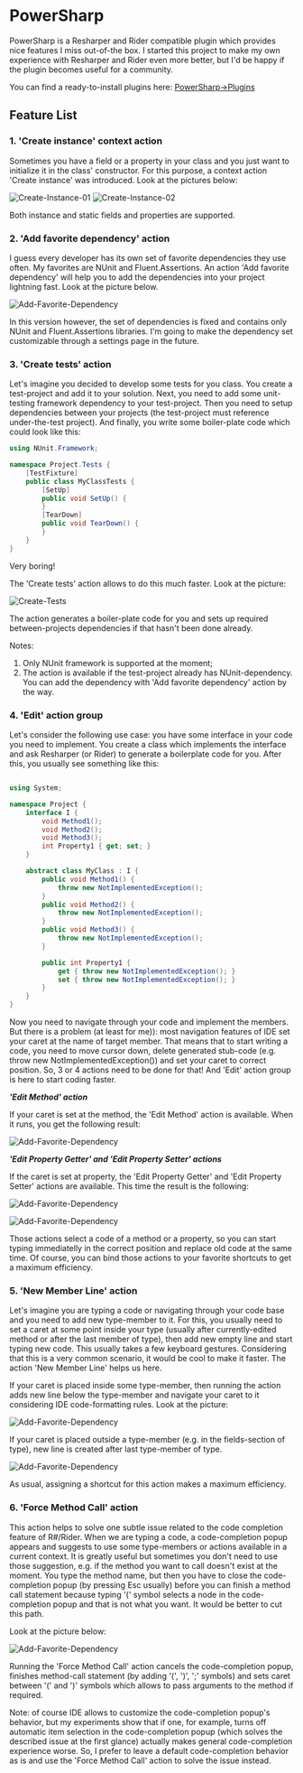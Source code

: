 # PowerSharp

PowerSharp is a Resharper and Rider compatible plugin which provides nice features I miss out-of-the box. I started this project to make my own experience with Resharper and Rider even more better, but I'd be happy if the plugin becomes useful for a community.

You can find a ready-to-install plugins here: [PowerSharp->Plugins](https://github.com/DmitryStrakhov/PowerSharp/tree/main/Plugins)


## Feature List

### 1. 'Create instance' context action

Sometimes you have a field or a property in your class and you just want to initialize it in the class' constructor. For this purpose, a context action 'Create instance' was introduced. Look at the pictures below:

![Create-Instance-01](https://github.com/DmitryStrakhov/PowerSharp/blob/main/ReadMe-Images/Create-Instance-01.png)
![Create-Instance-02](https://github.com/DmitryStrakhov/PowerSharp/blob/main/ReadMe-Images/Create-Instance-02.png)

Both instance and static fields and properties are supported.

### 2. 'Add favorite dependency' action

I guess every developer has its own set of favorite dependencies they use often. My favorites are NUnit and Fluent.Assertions. An action 'Add favorite dependency' will help you to add the dependencies into your project lightning fast. Look at the picture below.

![Add-Favorite-Dependency](https://github.com/DmitryStrakhov/PowerSharp/blob/main/ReadMe-Images/Add-Favorite-Dependency.png)

In this version however, the set of dependencies is fixed and contains only NUnit and Fluent.Assertions libraries. I'm going to make the dependency set customizable through a settings page in the future.

### 3. 'Create tests' action

Let's imagine you decided to develop some tests for you class. You create a test-project and add it to your solution. Next, you need to add some unit-testing framework dependency to your test-project. Then you need to setup dependencies between your projects (the test-project must reference under-the-test project). And finally, you write some boiler-plate code which could look like this:

```csharp
using NUnit.Framework;

namespace Project.Tests {
    [TestFixture]
    public class MyClassTests {
        [SetUp]
        public void SetUp() {
        }
        [TearDown]
        public void TearDown() {
        }
    }
}
```
Very boring!

The 'Create tests' action allows to do this much faster. Look at the picture:

![Create-Tests](https://github.com/DmitryStrakhov/PowerSharp/blob/main/ReadMe-Images/Create-Tests.png)

The action generates a boiler-plate code for you and sets up required between-projects dependencies if that hasn't been done already.

Notes:
1. Only NUnit framework is supported at the moment;
2. The action is available if the test-project already has NUnit-dependency. You can add the dependency with 'Add favorite dependency' action by the way.

### 4. 'Edit' action group

Let's consider the following use case: you have some interface in your code you need to implement. You create a class which implements the interface and ask Resharper (or Rider) to generate a boilerplate code for you. After this, you usually see something like this:

```csharp

using System;

namespace Project {
    interface I {
        void Method1();
        void Method2();
        void Method3();
        int Property1 { get; set; }
    }

    abstract class MyClass : I {
        public void Method1() {
            throw new NotImplementedException();
        }
        public void Method2() {
            throw new NotImplementedException();
        }
        public void Method3() {
            throw new NotImplementedException();
        }

        public int Property1 {
            get { throw new NotImplementedException(); }
            set { throw new NotImplementedException(); }
        }
    }
}
```

Now you need to navigate through your code and implement the members. But there is a problem (at least for me)): most navigation features of IDE set your caret at the name of target member. That means that to start writing a code, you need to move cursor down, delete generated stub-code (e.g. throw new NotImplementedException()) and set your caret to correct position. So, 3 or 4 actions need to be done for that! And 'Edit' action group is here to start coding faster.

***'Edit Method' action***

If your caret is set at the method, the 'Edit Method' action is available. When it runs, you get the following result:

![Add-Favorite-Dependency](https://github.com/DmitryStrakhov/PowerSharp/blob/main/ReadMe-Images/Edit-Method.png)


***'Edit Property Getter' and 'Edit Property Setter' actions***

If the caret is set at property, the 'Edit Property Getter' and 'Edit Property Setter' actions are available. This time the result is the following:

![Add-Favorite-Dependency](https://github.com/DmitryStrakhov/PowerSharp/blob/main/ReadMe-Images/Edit-Property-Getter.png)

![Add-Favorite-Dependency](https://github.com/DmitryStrakhov/PowerSharp/blob/main/ReadMe-Images/Edit-Property-Setter.png)

Those actions select a code of a method or a property, so you can start typing immediatelly in the correct position and replace old code at the same time. Of course, you can bind those actions to your favorite shortcuts to get a maximum efficiency.

### 5. 'New Member Line' action

Let's imagine you are typing a code or navigating through your code base and you need to add new type-member to it. For this, you usually need to set a caret at some point inside your type (usually after currently-edited method or after the last member of type), then add new empty line and start typing new code. This usually takes a few keyboard gestures. Considering that this is a very common scenario, it would be cool to make it faster. The action 'New Member Line' helps us here.

If your caret is placed inside some type-member, then running the action adds new line below the type-member and navigate your caret to it considering IDE code-formatting rules. Look at the picture:

![Add-Favorite-Dependency](https://github.com/DmitryStrakhov/PowerSharp/blob/main/ReadMe-Images/New-Member-Line-01.png)

If your caret is placed outside a type-member (e.g. in the fields-section of type), new line is created after last type-member of type.

![Add-Favorite-Dependency](https://github.com/DmitryStrakhov/PowerSharp/blob/main/ReadMe-Images/New-Member-Line-02.png)

As usual, assigning a shortcut for this action makes a maximum efficiency.

### 6. 'Force Method Call' action

This action helps to solve one subtle issue related to the code completion feature of R#/Rider. When we are typing a code, a code-completion popup appears and suggests to use some type-members or actions available in a current context. It is greatly useful but sometimes you don't need to use those suggestion, e.g. if the method you want to call doesn't exist at the moment. You type the method name, but then you have to close the code-completion popup (by pressing Esc usually) before you can finish a method call statement because typing '(' symbol selects a node in the code-completion popup and that is not what you want. It would be better to cut this path.

Look at the picture below:

![Add-Favorite-Dependency](https://github.com/DmitryStrakhov/PowerSharp/blob/main/ReadMe-Images/Force-Method-Call.png)

Running the 'Force Method Call' action cancels the code-completion popup, finishes method-call statement (by adding '(', ')', ';' symbols) and sets caret between '(' and ')' symbols which allows to pass arguments to the method if required.

Note: of course IDE allows to customize the code-completion popup's behavior, but my experiments show that if one, for example, turns off automatic item selection in the code-completion popup (which solves the described issue at the first glance) actually makes general code-completion experience worse. So, I prefer to leave a default code-completion behavior as is and use the 'Force Method Call' action to solve the issue instead.
